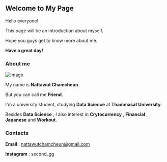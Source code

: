 ## Welcome to My Page

Hello everyone! 

This page will be an introduction about myself.

Hope you guys get to know more about me.

**Have a great day!**

### About me

![image](https://img.in.th/images/565e0a3cc9abe8e5c4b394b5ce57f940.jpg)


My name is **Nattawut Chamcheun**.

But you can call me **Friend**.

I'm a university student, studying **Data Science** at **Thammasat University**.

Besides **Data Science** , I also interest in **Crytocurrency** , **Financial** , **Japanese** and **Workout**.







### Contacts

**Email** : nattawutchamcheun@gmail.com

**Instagram** : second_gg


